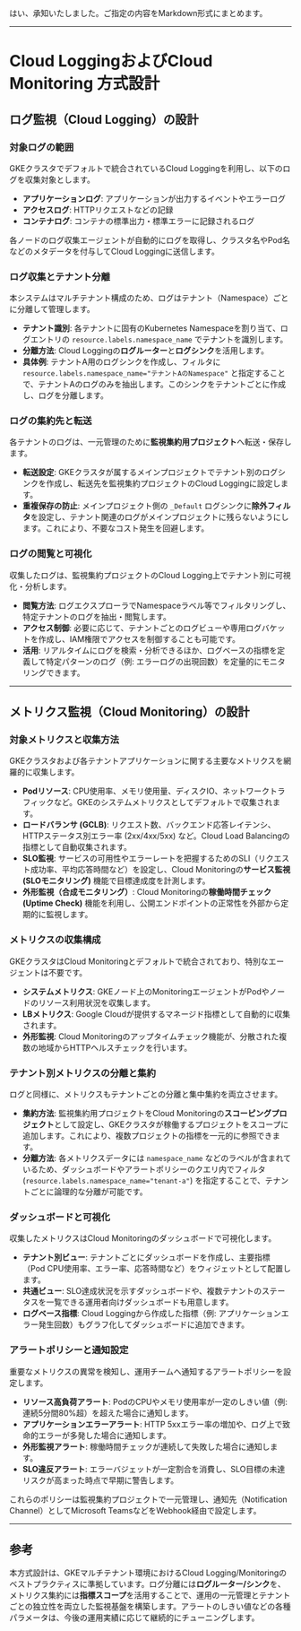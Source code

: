 はい、承知いたしました。ご指定の内容をMarkdown形式にまとめます。

---

# Cloud LoggingおよびCloud Monitoring 方式設計

## ログ監視（Cloud Logging）の設計

### 対象ログの範囲
GKEクラスタでデフォルトで統合されているCloud Loggingを利用し、以下のログを収集対象とします。
* **アプリケーションログ**: アプリケーションが出力するイベントやエラーログ
* **アクセスログ**: HTTPリクエストなどの記録
* **コンテナログ**: コンテナの標準出力・標準エラーに記録されるログ

各ノードのログ収集エージェントが自動的にログを取得し、クラスタ名やPod名などのメタデータを付与してCloud Loggingに送信します。

### ログ収集とテナント分離
本システムはマルチテナント構成のため、ログはテナント（Namespace）ごとに分離して管理します。
* **テナント識別**: 各テナントに固有のKubernetes Namespaceを割り当て、ログエントリの `resource.labels.namespace_name` でテナントを識別します。
* **分離方法**: Cloud Loggingの**ログルーター**と**ログシンク**を活用します。
* **具体例**: テナントA用のログシンクを作成し、フィルタに `resource.labels.namespace_name="テナントAのNamespace"` と指定することで、テナントAのログのみを抽出します。このシンクをテナントごとに作成し、ログを分離します。

### ログの集約先と転送
各テナントのログは、一元管理のために**監視集約用プロジェクト**へ転送・保存します。
* **転送設定**: GKEクラスタが属するメインプロジェクトでテナント別のログシンクを作成し、転送先を監視集約プロジェクトのCloud Loggingに設定します。
* **重複保存の防止**: メインプロジェクト側の `_Default` ログシンクに**除外フィルタ**を設定し、テナント関連のログがメインプロジェクトに残らないようにします。これにより、不要なコスト発生を回避します。

### ログの閲覧と可視化
収集したログは、監視集約プロジェクトのCloud Logging上でテナント別に可視化・分析します。
* **閲覧方法**: ログエクスプローラでNamespaceラベル等でフィルタリングし、特定テナントのログを抽出・閲覧します。
* **アクセス制御**: 必要に応じて、テナントごとのログビューや専用ログバケットを作成し、IAM権限でアクセスを制御することも可能です。
* **活用**: リアルタイムにログを検索・分析できるほか、ログベースの指標を定義して特定パターンのログ（例: エラーログの出現回数）を定量的にモニタリングできます。

---

## メトリクス監視（Cloud Monitoring）の設計

### 対象メトリクスと収集方法
GKEクラスタおよび各テナントアプリケーションに関する主要なメトリクスを網羅的に収集します。
* **Podリソース**: CPU使用率、メモリ使用量、ディスクIO、ネットワークトラフィックなど。GKEのシステムメトリクスとしてデフォルトで収集されます。
* **ロードバランサ (GCLB)**: リクエスト数、バックエンド応答レイテンシ、HTTPステータス別エラー率 (2xx/4xx/5xx) など。Cloud Load Balancingの指標として自動収集されます。
* **SLO監視**: サービスの可用性やエラーレートを把握するためのSLI（リクエスト成功率、平均応答時間など）を設定し、Cloud Monitoringの**サービス監視 (SLOモニタリング)** 機能で目標達成度を計測します。
* **外形監視（合成モニタリング）**: Cloud Monitoringの**稼働時間チェック (Uptime Check)** 機能を利用し、公開エンドポイントの正常性を外部から定期的に監視します。

### メトリクスの収集構成
GKEクラスタはCloud Monitoringとデフォルトで統合されており、特別なエージェントは不要です。
* **システムメトリクス**: GKEノード上のMonitoringエージェントがPodやノードのリソース利用状況を収集します。
* **LBメトリクス**: Google Cloudが提供するマネージド指標として自動的に収集されます。
* **外形監視**: Cloud Monitoringのアップタイムチェック機能が、分散された複数の地域からHTTPヘルスチェックを行います。

### テナント別メトリクスの分離と集約
ログと同様に、メトリクスもテナントごとの分離と集中集約を両立させます。
* **集約方法**: 監視集約用プロジェクトをCloud Monitoringの**スコーピングプロジェクト**として設定し、GKEクラスタが稼働するプロジェクトをスコープに追加します。これにより、複数プロジェクトの指標を一元的に参照できます。
* **分離方法**: 各メトリクスデータには `namespace_name` などのラベルが含まれているため、ダッシュボードやアラートポリシーのクエリ内でフィルタ (`resource.labels.namespace_name="tenant-a"`) を指定することで、テナントごとに論理的な分離が可能です。

### ダッシュボードと可視化
収集したメトリクスはCloud Monitoringのダッシュボードで可視化します。
* **テナント別ビュー**: テナントごとにダッシュボードを作成し、主要指標（Pod CPU使用率、エラー率、応答時間など）をウィジェットとして配置します。
* **共通ビュー**: SLO達成状況を示すダッシュボードや、複数テナントのステータスを一覧できる運用者向けダッシュボードも用意します。
* **ログベース指標**: Cloud Loggingから作成した指標（例: アプリケーションエラー発生回数）もグラフ化してダッシュボードに追加できます。

### アラートポリシーと通知設定
重要なメトリクスの異常を検知し、運用チームへ通知するアラートポリシーを設定します。
* **リソース高負荷アラート**: PodのCPUやメモリ使用率が一定のしきい値（例: 連続5分間80%超）を超えた場合に通知します。
* **アプリケーションエラーアラート**: HTTP 5xxエラー率の増加や、ログ上で致命的エラーが多発した場合に通知します。
* **外形監視アラート**: 稼働時間チェックが連続して失敗した場合に通知します。
* **SLO違反アラート**: エラーバジェットが一定割合を消費し、SLO目標の未達リスクが高まった時点で早期に警告します。

これらのポリシーは監視集約プロジェクトで一元管理し、通知先（Notification Channel）としてMicrosoft TeamsなどをWebhook経由で設定します。

---

## 参考
本方式設計は、GKEマルチテナント環境におけるCloud Logging/Monitoringのベストプラクティスに準拠しています。ログ分離には**ログルーター/シンク**を、メトリクス集約には**指標スコープ**を活用することで、運用の一元管理とテナントごとの独立性を両立した監視基盤を構築します。アラートのしきい値などの各種パラメータは、今後の運用実績に応じて継続的にチューニングします。
